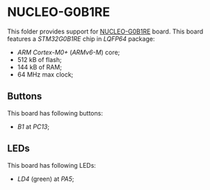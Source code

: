 NUCLEO-G0B1RE
=============

This folder provides support for [NUCLEO-G0B1RE](https://www.st.com/en/evaluation-tools/nucleo-g0b1re.html) board. This
board features a *STM32G0B1RE* chip in *LQFP64* package:
- *ARM Cortex-M0+* (*ARMv6-M*) core;
- 512 kB of flash;
- 144 kB of RAM;
- 64 MHz max clock;

Buttons
-------

This board has following buttons:
- *B1* at *PC13*;

LEDs
----

This board has following LEDs:
- *LD4* (green) at *PA5*;
